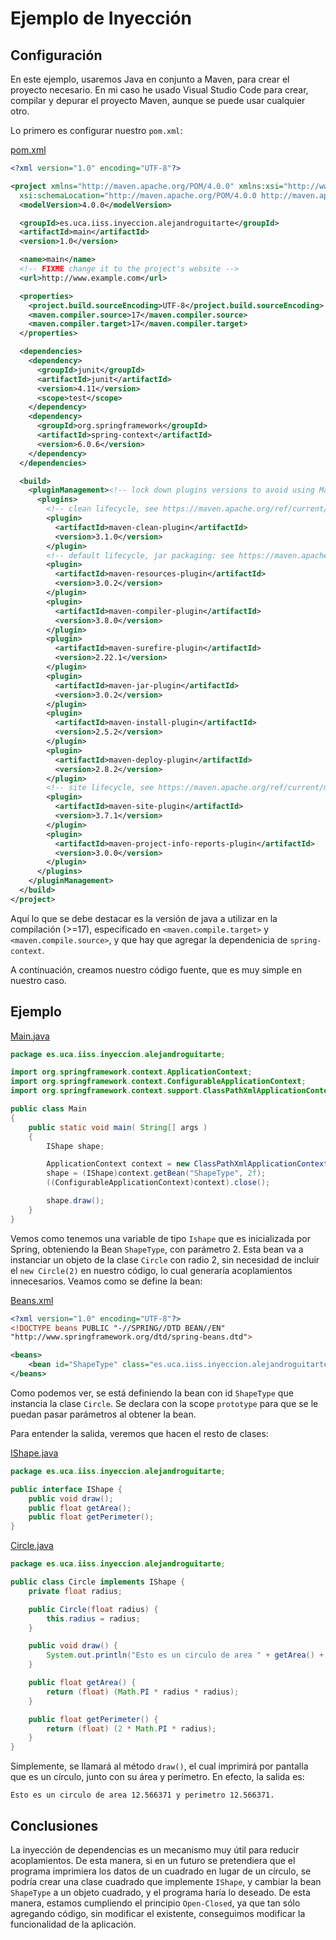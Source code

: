 # Ejemplo de Inyección
## Configuración
En este ejemplo, usaremos Java en conjunto a Maven, para crear el proyecto necesario. En mi caso he usado Visual Studio Code para crear, compilar y depurar el proyecto Maven, aunque se puede usar cualquier otro.

Lo primero es configurar nuestro `pom.xml`:

[pom.xml](pom.xml)
```xml
<?xml version="1.0" encoding="UTF-8"?>

<project xmlns="http://maven.apache.org/POM/4.0.0" xmlns:xsi="http://www.w3.org/2001/XMLSchema-instance"
  xsi:schemaLocation="http://maven.apache.org/POM/4.0.0 http://maven.apache.org/xsd/maven-4.0.0.xsd">
  <modelVersion>4.0.0</modelVersion>

  <groupId>es.uca.iiss.inyeccion.alejandroguitarte</groupId>
  <artifactId>main</artifactId>
  <version>1.0</version>

  <name>main</name>
  <!-- FIXME change it to the project's website -->
  <url>http://www.example.com</url>

  <properties>
    <project.build.sourceEncoding>UTF-8</project.build.sourceEncoding>
    <maven.compiler.source>17</maven.compiler.source>
    <maven.compiler.target>17</maven.compiler.target>
  </properties>

  <dependencies>
    <dependency>
      <groupId>junit</groupId>
      <artifactId>junit</artifactId>
      <version>4.11</version>
      <scope>test</scope>
    </dependency>
    <dependency>
      <groupId>org.springframework</groupId>
      <artifactId>spring-context</artifactId>
      <version>6.0.6</version>
    </dependency>
  </dependencies>

  <build>
    <pluginManagement><!-- lock down plugins versions to avoid using Maven defaults (may be moved to parent pom) -->
      <plugins>
        <!-- clean lifecycle, see https://maven.apache.org/ref/current/maven-core/lifecycles.html#clean_Lifecycle -->
        <plugin>
          <artifactId>maven-clean-plugin</artifactId>
          <version>3.1.0</version>
        </plugin>
        <!-- default lifecycle, jar packaging: see https://maven.apache.org/ref/current/maven-core/default-bindings.html#Plugin_bindings_for_jar_packaging -->
        <plugin>
          <artifactId>maven-resources-plugin</artifactId>
          <version>3.0.2</version>
        </plugin>
        <plugin>
          <artifactId>maven-compiler-plugin</artifactId>
          <version>3.8.0</version>
        </plugin>
        <plugin>
          <artifactId>maven-surefire-plugin</artifactId>
          <version>2.22.1</version>
        </plugin>
        <plugin>
          <artifactId>maven-jar-plugin</artifactId>
          <version>3.0.2</version>
        </plugin>
        <plugin>
          <artifactId>maven-install-plugin</artifactId>
          <version>2.5.2</version>
        </plugin>
        <plugin>
          <artifactId>maven-deploy-plugin</artifactId>
          <version>2.8.2</version>
        </plugin>
        <!-- site lifecycle, see https://maven.apache.org/ref/current/maven-core/lifecycles.html#site_Lifecycle -->
        <plugin>
          <artifactId>maven-site-plugin</artifactId>
          <version>3.7.1</version>
        </plugin>
        <plugin>
          <artifactId>maven-project-info-reports-plugin</artifactId>
          <version>3.0.0</version>
        </plugin>
      </plugins>
    </pluginManagement>
  </build>
</project>
```

Aquí lo que se debe destacar es la versión de java a utilizar en la compilación (>=17), especificado en `<maven.compile.target>` y `<maven.compile.source>`, y que hay que agregar la dependenicia de `spring-context`.

A continuación, creamos nuestro código fuente, que es muy simple en nuestro caso.

## Ejemplo
[Main.java](src/main/java/es/uca/iiss/inyeccion/alejandroguitarte/Main.java)
```java
package es.uca.iiss.inyeccion.alejandroguitarte;

import org.springframework.context.ApplicationContext;
import org.springframework.context.ConfigurableApplicationContext;
import org.springframework.context.support.ClassPathXmlApplicationContext;

public class Main 
{
    public static void main( String[] args )
    {
        IShape shape;

        ApplicationContext context = new ClassPathXmlApplicationContext("Beans.xml");
        shape = (IShape)context.getBean("ShapeType", 2f);
        ((ConfigurableApplicationContext)context).close();

        shape.draw();
    }
}
```
Vemos como tenemos una variable de tipo `Ishape` que es inicializada por Spring, obteniendo la Bean `ShapeType`, con parámetro 2. Esta bean va a instanciar un objeto de la clase `Circle` con radio 2, sin necesidad de incluir el `new Circle(2)` en nuestro código, lo cual generaría acoplamientos innecesarios. Veamos como se define la bean:

[Beans.xml](src/main/java/Beans.xml)
```xml
<?xml version="1.0" encoding="UTF-8"?>
<!DOCTYPE beans PUBLIC "-//SPRING//DTD BEAN//EN"
"http://www.springframework.org/dtd/spring-beans.dtd">

<beans>
    <bean id="ShapeType" class="es.uca.iiss.inyeccion.alejandroguitarte.Circle" scope="prototype"/>
</beans>
```
Como podemos ver, se está definiendo la bean con id `ShapeType` que instancia la clase `Circle`. Se declara con la scope `prototype` para que se le puedan pasar parámetros al obtener la bean.

Para entender la salida, veremos que hacen el resto de clases:

[IShape.java](src/main/java/es/uca/iiss/inyeccion/alejandroguitarte/IShape.java)
```java
package es.uca.iiss.inyeccion.alejandroguitarte;

public interface IShape {
    public void draw();
    public float getArea();
    public float getPerimeter();
}
```

[Circle.java](src/main/java/es/uca/iiss/inyeccion/alejandroguitarte/Circle.java)
```java
package es.uca.iiss.inyeccion.alejandroguitarte;

public class Circle implements IShape {
    private float radius;

    public Circle(float radius) {
        this.radius = radius;
    }

    public void draw() {
        System.out.println("Esto es un circulo de area " + getArea() + " y perimetro " + getPerimeter() + ".");
    }

    public float getArea() {
        return (float) (Math.PI * radius * radius);
    }

    public float getPerimeter() {
        return (float) (2 * Math.PI * radius);
    }
}
```

Simplemente, se llamará al método `draw()`, el cual imprimirá por pantalla que es un círculo, junto con su área y perímetro. En efecto, la salida es:

    Esto es un circulo de area 12.566371 y perimetro 12.566371.

## Conclusiones
La inyección de dependencias es un mecanismo muy útil para reducir acoplamientos. De esta manera, si en un futuro se pretendiera que el programa imprimiera los datos de un cuadrado en lugar de un círculo, se podría crear una clase cuadrado que implemente `IShape`, y cambiar la bean `ShapeType` a un objeto cuadrado, y el programa haría lo deseado. De esta manera, estamos cumpliendo el principio `Open-Closed`, ya que tan sólo agregando código, sin modificar el existente, conseguimos modificar la funcionalidad de la aplicación.